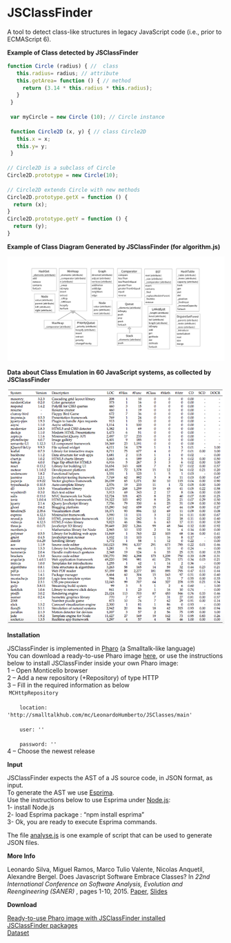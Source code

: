 # JSClassFinder
A tool to detect class-like structures in legacy JavaScript code (i.e., prior to ECMAScript 6).

<p><strong>Example of Class detected by JSClassFinder</strong></p>

```javascript
function Circle (radius) { //  class
   this.radius= radius; // attribute
   this.getArea= function () { // method
     return (3.14 * this.radius * this.radius);
   }
 }
 
 var myCircle = new Circle (10); // Circle instance
 
 function Circle2D (x, y) { // class Circle2D
   this.x = x;
   this.y= y;
 }

// Circle2D is a subclass of Circle
Circle2D.prototype = new Circle(10);

// Circle2D extends Circle with new methods
Circle2D.prototype.getX = function () {
  return (x);
}
Circle2D.prototype.getY = function () {
  return (y);
}
 ```

<p><strong>Example of Class Diagram Generated by JSClassFinder (for algorithm.js)</strong></p>

![alt text](https://github.com/aserg-ufmg/JSClassFinder/blob/master/UMLdiagramAlgorithms.png "Class diagram")


<p><strong>Data about Class Emulation in 60 JavaScript systems, as collected by JSClassFinder</strong></p>

![alt text](https://github.com/aserg-ufmg/JSClassFinder/blob/master/dataset.png "Dataset")


<p><strong>Installation</strong></p>
<p>JSClassFinder is implemented in <a href="http://pharo.org/" title="Pharo">Pharo</a> (a Smalltalk-like language) <br />
You can download a ready-to-use Pharo image <a href="https://drive.google.com/file/d/0B-ZbjmvQs5bXamZEbzN6LTluUTg/view?usp=sharing" title="Ready-to-use Pharo image">here</a>, or use the instructions below to install JSClassFinder inside your own Pharo image:<br />
1 &#8211; Open Monticello browser<br />
2 &#8211; Add a new repository (+Repository) of type HTTP<br />
3 &#8211; Fill in the required information as below<br />
&nbsp;<code>MCHttpRepository<br />
&nbsp;&nbsp;&nbsp;&nbsp;location: 'http://smalltalkhub.com/mc/LeonardoHumberto/JSClasses/main'<br />
&nbsp;&nbsp;&nbsp;&nbsp;user: ''<br />
&nbsp;&nbsp;&nbsp;&nbsp;password: '' </code><br />
4 &#8211; Choose the newest release</p>
<p><strong>Input</strong></p>
<p>JSClassFinder expects the AST of a JS source code, in JSON format, as input.<br />
To generate the AST we use <a href="http://esprima.org/" title="Esprima">Esprima</a>.<br />
Use the instructions below to use Esprima under <a href="http://nodejs.org/" title="Node.js">Node.js</a>:<br />
1- install Node.js<br />
2- load Esprima package : &#8220;npm install esprima&#8221;<br />
3- Ok, you are ready to execute Esprima commands. </p>
<p>The file <a href="http://java.llp.dcc.ufmg.br/mediawiki/images/0/09/Analysejs.zip" title="script">analyse.js</a> is one example of script that can be used to generate JSON files.</p>


<p><strong>More Info</strong></p>
 Leonardo Silva, Miguel Ramos, Marco Tulio Valente, Nicolas Anquetil, Alexandre Bergel. Does Javascript Software Embrace Classes? In <em>22nd International Conference on Software Analysis, Evolution and Reengineering (SANER) </em>, pages 1-10, 2015. 
 <a href="http://www.dcc.ufmg.br/~mtov/pub/2015_saner.pdf">Paper</a>, <a href="https://speakerdeck.com/aserg_ufmg/does-javascript-software-embrace-classes-saner-2015">Slides</a>

<p><strong>Download</strong></p>
<p><a href="https://drive.google.com/file/d/0B-ZbjmvQs5bXMnNHMjFMRFhCU2c/view?usp=sharing" title="Ready-to-use Pharo image">Ready-to-use Pharo image with JSClassFinder installed</a><br />
<a href="http://smalltalkhub.com/#!/~LeonardoHumberto/JSClasses" title="JSClassFinder Tool">JSClassFinder packages</a><br />
<a href="http://aserg.labsoft.dcc.ufmg.br/qualitas.js/qualitas.js.rar" title="Dataset">Dataset</a></p>
